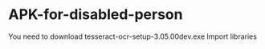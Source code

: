 # APK-for-disabled-person
You need to download tesseract-ocr-setup-3.05.00dev.exe 
Import libraries
